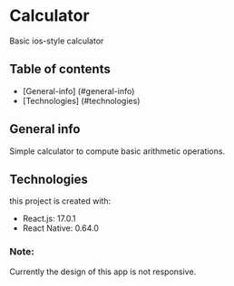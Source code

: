 # Calculator
Basic ios-style calculator

## Table of contents
* [General-info] (#general-info)
* [Technologies] (#technologies)

## General info
Simple calculator to compute basic arithmetic operations.

## Technologies
this project is created with:
* React.js: 17.0.1
* React Native: 0.64.0

### Note:
Currently the design of this app is not responsive.